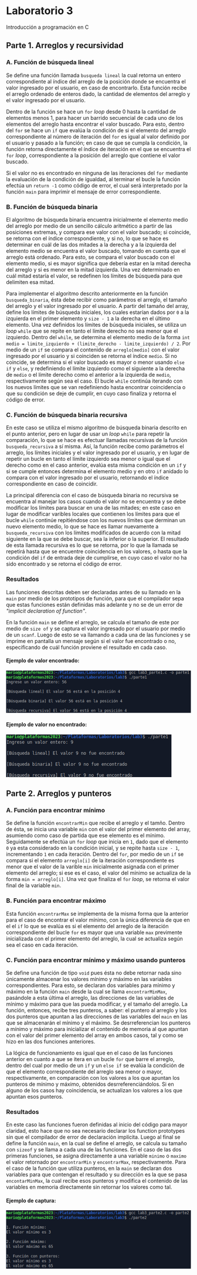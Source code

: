 # Laboratorio 3
Introducción a programación en C

## Parte 1. Arreglos y recursividad

### A. Función de búsqueda lineal
Se define una función llamada `busqueda lineal` la cual retorna un entero correspondiente al índice del arreglo de la posición donde se encuentra el valor ingresado por el usuario, en caso de encontrarlo. Esta función recibe el arreglo ordenado de enteros dado, la cantidad de elementos del arreglo y el valor ingresado por el usuario.

Dentro de la función se hace un `for` *loop* desde 0 hasta la cantidad de elementos menos 1, para hacer un barrido secuencial de cada uno de los elementos del arreglo hasta encontrar el valor buscado. Para esto, dentro del `for` se hace un `if` que evalúa la condición de si el elemento del arreglo correspondiente al número de iteración del `for` es igual al valor definido por el usuario y pasado a la función; en caso de que se cumpla la condición, la función retorna directamente el índice de iteración en el que se encuentra el `for` *loop*, correspondiente a la posición del arreglo que contiene el valor buscado.

Si el valor no es encontrado en ninguna de las iteraciones del `for` mediante la evaluación de la condición de igualdad, al terminar el bucle la función efectúa un `return -1` como código de error, el cual será interpretado por la función `main` para imprimir el mensaje de error correspondiente.

### B. Función de búsqueda binaria
El algoritmo de búsqueda binaria encuentra inicialmente el elemento medio del arreglo por medio de un sencillo cálculo aritmético a partir de las posiciones extremas, y compara ese valor con el valor buscado; si coincide, se retorna con el índice correspondiente, y si no, lo que se hace es determinar en cuál de las dos mitades a la derecha y a la izquierda del elemento medio se encuentra el valor buscado, tomando en cuenta que el arreglo está ordenado. Para esto, se compara el valor buscado con el elemento medio, si es mayor significa que debería estar en la mitad derecha del arreglo y si es menor en la mitad izquierda. Una vez determinado en cuál mitad estaría el valor, se redefinen los límites de búsqueda para que delimiten esa mitad.

Para implementar el algoritmo descrito anteriormente en la función `busqueda_binaria`, ésta debe recibir como parámetros el arreglo, el tamaño del arreglo y el valor ingresado por el usuario. A partir del tamaño del array, define los límites de búsqueda iniciales, los cuales estarían dados por `0` a la izquierda en el primer elemento y `size - 1` a la derecha en el último elemento. Una vez definidos los límites de búsqueda iniciales, se utiliza un *loop* `while` que se repite en tanto el límite derecho no sea menor que el izquierdo. Dentro del `while`, se determina el elemento medio de la forma `int medio = limite_izquierdo + (limite_derecho - limite_izquierdo) / 2`. Por medio de un `if` se compara el contenido de `arreglo[medio]` con el valor ingresado por el usuario y si coinciden se retorna el índice `medio`. Si no coincide, se determina si el valor buscado es mayor o menor usando `else if` y `else`, y redefiniendo el límite izquierdo como el siguiente a la derecha de `medio` o el límite derecho como el anterior a la izquierda de `medio`, respectivamente según sea el caso. El bucle `while` continúa iterando con los nuevos límites que se van redefiniendo hasta encontrar coincidencia o que su condición se deje de cumplir, en cuyo caso finaliza y retorna el código de error.

### C. Función de búsqueda binaria recursiva
En este caso se utiliza el mismo algoritmo de búsqueda binaria descrito en el punto anterior, pero en lugar de usar un *loop* `while` para repetir la comparación, lo que se hace es efectuar llamadas recursivas de la función `busqueda_recursiva` a sí misma. Así, la función recibe como parámetros el arreglo, los límites iniciales y el valor ingresado por el usuario, y en lugar de repetir un bucle en tanto el límite izquierdo sea menor o igual que el derecho como en el caso anterior, evalúa esta misma condición en un `if` y si se cumple entonces determina el elemento medio y en otro `if` anidado lo compara con el valor ingresado por el usuario, retornando el índice correspondiente en caso de coincidir.

La principal diferencia con el caso de búsqueda binaria no recursiva se encuentra al manejar los casos cuando el valor no se encuentra y se debe modificar los límites para buscar en una de las mitades; en este caso en lugar de modificar varibles locales que contienen los límites para que el bucle `while` continúe repitiéndose con los nuevos límites que derminan un nuevo elemento medio, lo que se hace es llamar nuevamente a `busqueda_recursiva` con los límites modificados de acuerdo con la mitad siguiente en la que se debe buscar, sea la inferior o la superior. El resultado de esta llamada recursiva es lo que se retorna, por lo que la llamada se repetirá hasta que se encuentre coincidencia en los valores, o hasta que la condición del `if` de entrada deje de cumplirse, en cuyo caso el valor no ha sido encontrado y se retorna el código de error.

### Resultados
Las funciones descritas deben ser declaradas antes de su llamado en la `main` por medio de los prototipos de función, para que el compilador sepa que estas funciones están definidas más adelante y no se de un error de *"implicit declaration of function"*.

En la función `main` se define el arreglo, se calcula el tamaño de este por medio de `size of` y se captura el valor ingresado por el usuario por medio de un `scanf`. Luego de esto se va llamando a cada una de las funciones y se imprime en pantalla un mensaje según si el valor fue encontrado o no, especificando de cuál función proviene el resultado en cada caso.

#### Ejemplo de valor encontrado:

![valor_encontrado](https://raw.githubusercontent.com/mareyes1/lab3/main/valor_encontrado_parte1.png)

#### Ejemplo de valor no encontrado:

![valor_no_encontrado](https://raw.githubusercontent.com/mareyes1/lab3/main/valor_no_encontrado_parte1.png)

## Parte 2. Arreglos y punteros

### A. Función para encontrar mínimo
Se define la función `encontrarMin` que recibe el arreglo y el tamño. Dentro de ésta, se inicia una variable `min` con el valor del primer elemento del array, asumiendo como caso de partida que ese elemento es el mínimo. Seguidamente se efectúa un `for` *loop* que inicia en `1`, dado que el elemento `0` ya esta considerado en la condición inicial, y se repite hasta `size - 1`, incrementando `1` en cada iteración. Dentro del `for`, por medio de un `if` se compara si el elemento `arreglo[i]` de la iteración correspondiente es menor que el valor de la varible `min` inicialmente asignada con el primer elemento del arreglo; si ese es el caso, el valor del mínimo se actualiza de la forma `min = arreglo[i]`. Una vez que finaliza el `for` *loop*, se retorna el valor final de la variable `min`.

### B. Función para encontrar máximo
Esta función `encontrarMax` se implementa de la misma forma que la anterior para el caso de encontrar el valor mínimo, con la única diferencia de que en el el `if` lo que se evalúa es si el elemento del arreglo de la iteración correspondiente del bucle `for` es mayor que una variable `max` previmente inicializada con el primer elemento del arreglo, la cual se actualiza según sea el caso en cada iteración.

### C. Función para encontrar mínimo y máximo usando punteros
Se define una función de tipo `void` pues ésta no debe retornar nada sino únicamente almacenar los valores mínimo y máximo en las variables correspondientes. Para esto, se declaran dos variables para mínimo y máximo en la función `main` desde la cual se llama `encontrarMinMax`, pasándole a esta última el arreglo, las direcciones de las variables de mínimo y máximo para que las pueda modificar, y el tamaño del arreglo. La función, entonces, recibe tres punteros, a saber: el puntero al arreglo y los dos punteros que apuntan a las direcciones de las variables del `main` en las que se almacenarán el mínimo y el máximo. Se desrreferencian los punteros a mínimo y máximo para inicializar el contenido de memoria al que apuntan con el valor del primer elemento del array en ambos casos, tal y como se hizo en las dos funciones anteriores.

La lógica de funcionamiento es igual que en el caso de las funciones anterior en cuanto a que se itera en un bucle `for` que barre el arreglo, dentro del cual por medio de un `if` y un `else if` se evalúa la condición de que el elemento correspondiente del arreglo sea menor o mayor, respectivamente, en comparación con los valores a los que apuntan los punteros de mínimo y máximo, obtenidos desrreferenciándolos. Si en alguno de los casos hay coincidencia, se actualizan los valores a los que apuntan esos punteros.

### Resultados
En este caso las funciones fueron definidas al inicio del código para mayor claridad, esto hace que no sea necesario declarar los function prototypes sin que el compilador de error de declaración implícita. Luego al final se define la función `main`, en la cual se define el arreglo, se calcula su tamaño con `sizeof` y se llama a cada una de las funciones. En el caso de las dos primeras funciones, se asigna directamente a una variable `minimo` o `maximo` el valor retornado por `encontrarMin` y `encontrarMax`, respectivamente. Para el caso de la función que utiliza punteros, en la `main` se declaran dos variables para que contengan el resultado y su dirección es la que se pasa `encontarMinMax`, la cual recibe esos punteros y modifica el contenido de las variables en memoria directamente sin retornar los valores como tal.

#### Ejemplo de captura:

![resultado_parte2](https://raw.githubusercontent.com/mareyes1/lab3/main/resultado_parte2.png)
